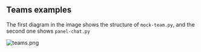 ## Teams examples

The first diagram in the image shows the structure of `mock-team.py`,
and the second one shows `panel-chat.py`

![teams.png](teams.png)


